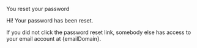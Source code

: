 You reset your password

Hi! Your password has been reset.

If you did not click the password reset link, somebody else has access to your email account at {emailDomain}.
